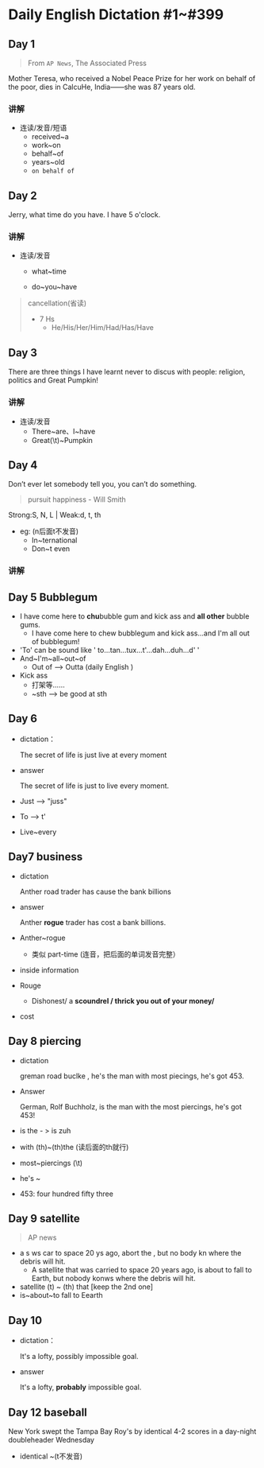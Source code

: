 # Daily English Dictation #1~#399


 ## Day 1 

> From `AP News`, The Associated Press

Mother Teresa, who received a Nobel Peace Prize for her work on behalf of the poor, dies in CalcuHe, India——she was 87 years old.

### 讲解

- 连读/发音/短语
  - received~a
  - work~on
  - behalf~of
  - years~old
  - `on behalf of`

## Day 2

Jerry, what time do you have. 
I have 5 o'clock. 

### 讲解

- 连读/发音

  - what~time

  - do~you~have

> cancellation(省读)
>
> - 7 Hs
>   - He/His/Her/Him/Had/Has/Have

## Day 3

There are three things I have learnt never to discus with people: religion, politics and Great Pumpkin!

### 讲解

- 连读/发音
  - There~are、I~have
  - Great(\t)~Pumpkin

## Day 4

Don’t ever let somebody tell you, you can’t do something.

>pursuit happiness - Will Smith

Strong:S, N, L | Weak:d, t, th

- eg: (n后面t不发音)
  - In~ternational
  - Don~t even

### 讲解





## Day 5 Bubblegum

- I have come here to **chu**bubble gum and kick ass and **all other** bubble gums.
  - I have come here to chew bubblegum and kick ass...and I'm all out of bubblegum!
- 'To' can be sound like ' to...tan...tux...t'...dah...duh...d' '
- And~I'm~all~out~of
  - Out of --> Outta (daily English )
- Kick ass
  - 打架等……
  - ~sth --> be good at sth





## Day 6

- dictation：  

  The secret of life is just live at every moment

- answer

  The secret of life is just to live every moment.

  

- Just --> "juss"

- To --> t'

- Live~every

## Day7 business

- dictation

  Anther road trader has cause the bank billions

- answer

  Anther **rogue** trader has cost a bank billions.

  

- Anther~rogue

  - 类似 part-time (连音，把后面的单词发音完整）

- inside information

- Rouge

  - Dishonest/ a **scoundrel / thrick you out of your money/**

- cost

## Day 8 piercing

- dictation

  greman road buclke , he's the man with most piecings, he's got 453.

- Answer

  German, Rolf Buchholz, is the man with the most piercings, he's got 453!

  

- is the - > is zuh

- with (th)~(th)the (读后面的th就行)

- most~piercings (\t)

- he's ~

- 453: four hundred fifty three

## Day 9 satellite

> AP news

- a s ws car to space 20 ys ago, abort the , but no body kn where the debris will hit.
  - A satellite that was carried to space 20 years ago, is about to fall to Earth, but nobody konws where the debris will hit.
- satellite (t) ~ (th) that [keep the 2nd one]
- is~about~to fall to Eearth

## Day 10

- dictation：

  It's a lofty, possibly impossible goal.

- answer

  It's a lofty, **probably** impossible goal.

## Day 12 baseball

New York swept the Tampa Bay Roy's by identical 4-2 scores in a day-night doubleheader Wednesday

- identical ~(t不发音)